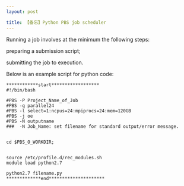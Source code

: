 ```yaml
---
layout: post

title: 【备忘】Python PBS job scheduler
---
```


Running a job involves at the minimum the following steps:

preparing a submission script;

submitting the job to execution.

Below is an example script for python code:

	************start******************
	#!/bin/bash
	 
	#PBS -P Project_Name_of_Job
	#PBS -q parallel24
	#PBS -l select=1:ncpus=24:mpiprocs=24:mem=120GB
	#PBS -j oe
	#PBS -N outputname
	###  -N Job_Name: set filename for standard output/error message.
	 
	 
	cd $PBS_O_WORKDIR;
	 
	 
	source /etc/profile.d/rec_modules.sh
	module load python2.7
	 
	python2.7 filename.py
	*************end*********************
